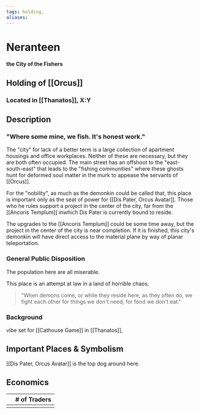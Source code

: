 ```yaml
---
tags: holding,
aliases:
---
```

# Neranteen
#### the City of the Fishers
## Holding of [[Orcus]]
### Located in [[Thanatos]], X:Y
## Description
### "Where some mine, we fish. It's honest work."

The "city" for lack of a better term is a large collection of apartment housings and office workplaces. Neither of these are necessary, but they are both often occupied. The main street has an offshoot to the "east-south-east" that leads to the "fishing communities" where these ghosts hunt for deformed soul matter in the murk to appease the servants of [[Orcus]].

For the "nobility", as much as the demonkin could be called that, this place is important only as the seat of power for [[Dis Pater, Orcus Avatar]]. Those who he rules support a project in the center of the city, far from the [[Ancoris Templum]] inwhich Dis Pater is currently bound to reside. 

The upgrades to the [[Ancoris Templum]] could be some time away, but the project in the center of the city is near completion. If it is finished, this city's demonkin will have direct access to the material plane by way of planar teleportation.

### General Public Disposition

The population here are all miserable. 

This place is an attempt at law in a land of horrible chaos. 

> "When demons come, or while they reside here, as they often do, we fight each other for things we don't need, for food we don't eat."


### Background

vibe set for [[Cathouse Game]] in [[Thanatos]], 

## Important Places & Symbolism

[[Dis Pater, Orcus Avatar]] is the top dog around here.

## Economics
|     | # of Traders |
| --- | ------------ |
|     |              |
